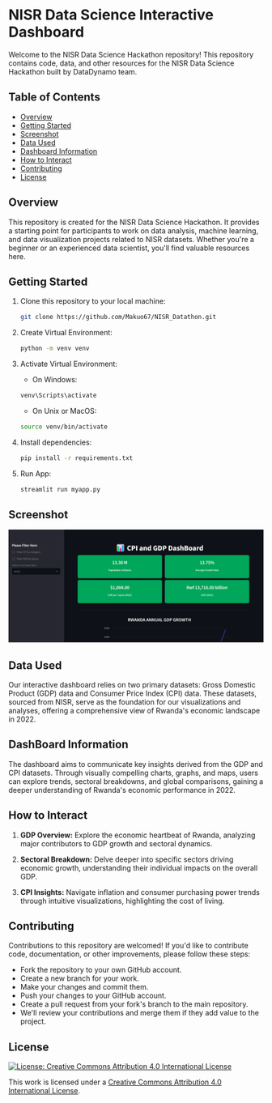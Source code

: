 # NISR Data Science Interactive Dashboard

Welcome to the NISR Data Science Hackathon repository! This repository contains code, data, and other resources for the NISR Data Science Hackathon built by DataDynamo team.

## Table of Contents

- [Overview](#overview)
- [Getting Started](#getting-started)
- [Screenshot](#screenshot)
- [Data Used](#data-used)
- [Dashboard Information](#dashboard-information)
- [How to Interact](#how-to-interact)
- [Contributing](#contributing)
- [License](#license)

## Overview

This repository is created for the NISR Data Science Hackathon. It provides a starting point for participants to work on data analysis, machine learning, and data visualization projects related to NISR datasets. Whether you're a beginner or an experienced data scientist, you'll find valuable resources here.

## Getting Started

1. Clone this repository to your local machine:

   ```bash
   git clone https://github.com/Makuo67/NISR_Datathon.git
   ```

2. Create Virtual Environment:

   ```bash
   python -m venv venv
   ```

3. Activate Virtual Environment:
   - On Windows:
   ```bash
   venv\Scripts\activate
   ```
   - On Unix or MacOS:
   ```bash
   source venv/bin/activate
   ```
4. Install dependencies:
   ```bash
   pip install -r requirements.txt
   ```
5. Run App:
   ```bash
   streamlit run myapp.py
   ```

## Screenshot

![Dashboard Screenshot](images/NISR_Dashboard.png)

## Data Used

Our interactive dashboard relies on two primary datasets: Gross Domestic Product (GDP) data and Consumer Price Index (CPI) data. These datasets, sourced from NISR, serve as the foundation for our visualizations and analyses, offering a comprehensive view of Rwanda's economic landscape in 2022.

## DashBoard Information

The dashboard aims to communicate key insights derived from the GDP and CPI datasets. Through visually compelling charts, graphs, and maps, users can explore trends, sectoral breakdowns, and global comparisons, gaining a deeper understanding of Rwanda's economic performance in 2022.

## How to Interact

1. **GDP Overview:** Explore the economic heartbeat of Rwanda, analyzing major contributors to GDP growth and sectoral dynamics.

2. **Sectoral Breakdown:** Delve deeper into specific sectors driving economic growth, understanding their individual impacts on the overall GDP.

3. **CPI Insights:** Navigate inflation and consumer purchasing power trends through intuitive visualizations, highlighting the cost of living.

## Contributing

Contributions to this repository are welcomed! If you'd like to contribute code, documentation, or other improvements, please follow these steps:

- Fork the repository to your own GitHub account.
- Create a new branch for your work.
- Make your changes and commit them.
- Push your changes to your GitHub account.
- Create a pull request from your fork's branch to the main repository.
- We'll review your contributions and merge them if they add value to the project.

## License

[![License: Creative Commons Attribution 4.0 International License](https://img.shields.io/badge/License-CC%20BY%204.0-lightgrey.svg)](https://creativecommons.org/licenses/by/4.0/)

This work is licensed under a [Creative Commons Attribution 4.0 International License](https://creativecommons.org/licenses/by/4.0/).
